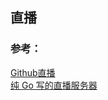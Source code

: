 ## 直播



### 参考：
[Github直播](https://github.com/search?q=直播)  
[纯 Go 写的直播服务器](https://github.com/gwuhaolin/livego)  






